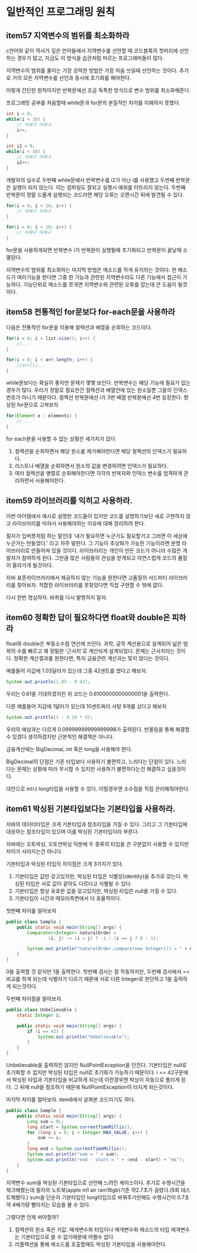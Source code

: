 # 일반적인 프로그래밍 원칙

## item57 지역변수의 범위를 최소화하라
c언어와 같이 역사가 깊은 언어들에서 지역변수를 선언할 때 코드블록의 첫머리에 선언하는 경우가 많고, 지금도 이 방식을 습관처럼 따르는 프로그래머들이 많다. 

지역변수의 범위를 줄이는 가장 강력한 방법은 가장 처음 쓰일때 선언하는 것이다. 추가로 거의 모든 지역변수를 선언과 동시에 초기화를 해야한다.

이렇게 간단한 원칙이지만 반복문에선 조금 독특한 방식으로 변수 범위를 최소화해준다.

프로그래밍 공부를 처음할때 while문과 for문의 본질적인 차이를 이해하지 못했다. 

```java
int i = 0;
while(i < 10) {
    // 어쩌구 저쩌구
    i++;
}

int i2 = 0;
while(i < 10) {
    // 어쩌구 저쩌구
    i2++;
}
```

개발자의 실수로 두번째 while문에서 반복변수를 i2가 아닌 i를 사용했고 두번째 반복문은 실행이 되지 않는다. 이는 컴파일도 잘되고 실행시 예외를 터뜨리지 않는다. 두번째 반복문이 정말 드물게 실행되는 코드라면 해당 오류는 오랜시간 뒤에 발견될 수 있다. 

```java
for(i = 0; i < 10; i++) {
    // 어쩌구 저쩌구
}

for(i = 0; i < 10; i++) {
    // 어쩌구 저쩌구
}
```

for문을 사용하게되면 반복변수 i가 반복문이 실행될때 초기화되고 반복문이 끝날때 소멸된다. 

지역변수의 범위를 최소화하는 마지막 방법은 메소드를 작게 유지하는 것이다. 한 메소드가 여러기능을 한다면 그중 한 기능과 관련된 지역변수라도 다른 기능에서 접근이 가능하다. 기능단위로 메소드를 쪼개면 지역변수와 관련된 오류를 잡는데 큰 도움이 될것이다.

## item58 전통적인 for문보다 for-each문을 사용하라

다음은 전통적인 for문을 이용해 컬렉션과 배열을 순회하는 코드이다. 

```java
for(i = 0; i < list.size(); i++) {
    //...
}

for(i = 0; i < arr.length; i++) {
    //arr[i]...
}
```

while문보다는 확실히 좋지만 문제가 몇몇 보인다. 반복변수는 해당 기능에 필요가 없는 경우가 많다. 우리가 정말로 필요한건 컬렉션과 배열안에 있는 원소일뿐 그들의 인덱스번호가 아니기 때문이다. 컬렉션 반복문에선 i가 3번 배열 반복문에선 4번 등장한다. 향상된 for문으로 고쳐보자

```java
for(Element e : elements) {
    // ...
}
```

for each문을 사용할 수 없는 상황은 세가지가 있다. 
1. 컬렉션을 순회하면서 해당 원소를 제거해야한다면 해당 컬렉션의 인덱스가 필요하다.
2. 리스트나 배열을 순회하면서 원소의 값을 변경하려면 인덱스가 필요하다. 
3. 여러 컬렉션을 병렬로 순회해야한다면 각각의 반복자와 인덱스 변수를 엄격하게 관리하면서 사용해야한다. 

## item59 라이브러리를 익히고 사용하라.
이번 아이템에서 예시로 설명한 코드들이 있지만 코드를 설명하기보단 새로 구현하지 않고 라이브러리를 익혀서 사용해야하는 이유에 대해 정리하려 한다.

필자가 입버릇처럼 하는 말인데 '내가 필요하면 누군가도 필요할거고 그러면 이 세상에 누군가는 만들었다.' 라고 자주 말한다. 그 기능이 추상화가 가능한 기능이라면 분명 라이브러리로 만들어져 있을 것이다. 라이브러리는 개인이 만든 코드가 아니라 수많은 개발자가 참여하게 된다. 그만큼 많은 사람들의 관심을 받게되고 자연스럽게 코드의 품질이 올라가게 될것이다. 

자바 표준라이브러리에서 제공하지 않는 기능을 원한다면 고품질의 서드파티 라이브러리를 찾아보자. 적합한 라이브러리를 못찾았다면 직접 구현할 수 밖에 없다.

다시 한번 명심하자. 바퀴를 다시 발명하지 말자.

## item60 정확한 답이 필요하다면 float와 double은 피하라

float와 double은 부동소수점 연산에 쓰인다. 과학, 공학 계산용으로 설계되어 넓은 범위의 수를 빠르고 꽤 정밀한 '근사치'로 계산되게 설계되었다. 문제는 근사치라는 것이다. 정확한 계산결과를 원한다면, 특히 금융관련 계산과는 맞지 않다는 것이다. 

예를들어 지갑에 1.03달러가 있는데 그중 42센트를 썼다고 해보자.

```java
System.out.println(1.03 - 0.42);
```

우리는 0.61을 기대하겠지만 위 코드는 0.6100000000000001을 출력한다. 

다른 예를들어 지갑에 1달러가 있는데 10센트짜리 사탕 9개를 샀다고 해보자

```java
System.out.println(1 - 0.10 * 9);
```

우리의 예상과는 다르게 0.09999999999999998가 출력된다. 반올림을 통해 해결할 수 있겠다 생각하겠지만 근본적인 해결책은 아니다.

금융계산에는 BigDecimal, int 혹은 long을 사용해야 한다. 

BigDecimal의 단점은 기존 타입보다 사용하기 불편하고, 느리다는 단점이 있다. 느리다는 문제는 상황에 따라 무시할 수 있지만 사용하기 불편하다는건 해결하고 싶을것이다. 

대안으로 int나 long타입을 사용할 수 있다. 이럴경우엔 소수점을 직접 관리해줘야한다.

## item61 박싱된 기본타입보다는 기본타입을 사용하라.

자바의 데이터타입은 크게 기본타입과 참조타입을 가질 수 있다. 그리고 그 기본타입에 대응하는 참조타입이 있으며 이를 박싱된 기본타입이라 부른다.

자바에는 오토박싱, 오토언박싱 덕분에 두 종류의 타입을 큰 구분없이 사용할 수 있지만 차이가 사라지는건 아니다. 

기본타입과 박싱된 타입의 차이점은 크게 3가지가 있다. 
1. 기본타입은 값만 갖고있지만, 박싱된 타입은 식별성(identity)을 추가로 갖는다. 박싱된 타입은 서로 값이 같아도 다르다고 식별될 수 있다. 
2. 기본타입은 항상 유효한 값을 갖고있지만, 박싱된 타입은 null을 가질 수 있다.
3. 기본타입이 시간과 메모리측면에서 더 효율적이다. 

첫번째 차이를 알아보자
```java
public class Sample {
    public static void main(String[] args) {
        Comparator<Integer> naturalOrder =
                (i, j) -> (i < j) ? -1 : (i == j ? 0 : 1);

        System.out.println("naturalOrder.compare(new Integer()) = " + naturalOrder.compare(new Integer(42), new Integer(42)));
    }
}
```

0을 출력할 것 같지만 1을 출력한다. 첫번째 검사는 잘 작동하지만, 두번째 검사에서 == 비교를 하게 되는데 식별자가 다르기 때문에 서로 다른 Integer로 판단하고 1을 출력하게 되는것이다. 

두번째 차이점을 알아보자.

```java
public class Unbelievable {
    static Integer i;

    public static void main(String[] args) {
        if (i == 42) {
            System.out.println("Unbelievable");
        }
    }
}
```

Unbelievable을 출력하진 않지만 NullPointException을 던진다. 기본타입은 null로 초기화할 수 없지만 박싱된 타입은 null로 초기화가 가능하기 때문이다. i == 42구문에서 박싱된 타입과 기본타입을 비교하게 되는데 이런경우엔 박싱이 자동으로 풀리게 된다. 그 뒤에 null을 참조하기 때문에 NullPointException이 터지게 되는것이다. 

마지막 차이를 알아보자. item6에서 살펴본 코드이기도 하다.
```java
public class Sample {
    public static void main(String[] args) {
        Long sum = 0L;
        long start = System.currentTimeMillis();
        for (long i = 0; i < Integer.MAX_VALUE; i++) {
            sum += i;
        }
        long end = System.currentTimeMillis();
        System.out.println("sum = " + sum);
        System.out.println("end - start = " + (end - start) + "ms");
    }
}
```

지역변수 sum을 박싱된 기본타입으로 선언해 느려진 케이스이다. 추가로 수행시간을 체크해봤는데 필자의 노트북(apple m1 air ram16gb)기준 약2.7초가 걸렸다.(5회 테스트해봤다.) sum을 단순히 기본타입인 long타입으로 바꿔주기만해도 수행시간이 0.7초 약 4배가량 빨라지는 모습을 볼 수 있다. 

그렇다면 언제 써야할까?
1. 컬렉션의 원소 혹은 키값. 매개변수화 타입이나 매개변수화 메소드의 타입 매개변수는 기본타입으로 쓸 수 없기때문에 어쩔수 없다. 
2. 리플렉션을 통해 메소드를 호출할때도 박싱된 기본타입을 사용해야한다. 